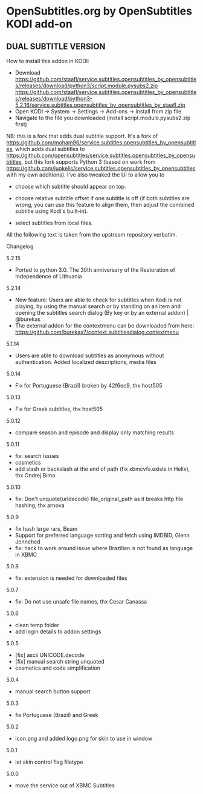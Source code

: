 OpenSubtitles.org by OpenSubtitles KODI add-on
==============================================
DUAL SUBTITLE VERSION
----

How to install this addon in KODI:
- Download https://github.com/staafl/service.subtitles.opensubtitles_by_opensubtitles/releases/download/python3/script.module.pysubs2.zip
https://github.com/staafl/service.subtitles.opensubtitles_by_opensubtitles/releases/download/python3-5.2.16/service.subtitles.opensubtitles_by_opensubtitles_by_staafl.zip
- Open KODI -> System -> Settings -> Add-ons -> Install from zip file
- Navigate to the file you downloaded (install script.module.pysubs2.zip first)

NB: this is a fork that adds dual subtitle support. It's a fork of https://github.com/moham96/service.subtitles.opensubtitles_by_opensubtitles, which adds dual subtitles to https://github.com/opensubtitles/service.subtitles.opensubtitles_by_opensubtitles, but this fork supports Python 3 (based on work from https://github.com/juokelis/service.subtitles.opensubtitles_by_opensubtitles with my own additions). I've also tweaked the UI to allow you to

* choose which subtitle should appear on top.

* choose relative subtitle offset if one subtitle is off (if both subtitles are wrong, you can use this feature to align them, then adjust the combined subtitle using Kodi's built-in).

* select subtitles from local files.

All the following text is taken from the upstream repository verbatim.



Changelog

5.2.15
- Ported to python 3.0. The 30th anniversary of the Restoration of Independence of Lithuania

5.2.14
- New feature: Users are able to check for subtitles when Kodi is not playing, by using the manual search or by standing on an item and opening the subtitles search dialog (By key or by an external addon) | @burekas
- The external addon for the contextmenu can be downloaded from here: https://github.com/burekas7/context.subtitlesdialog.contextmenu

5.1.14
- Users are able to download subtitles as anonymous without authentication. Added localized descriptions, media files

5.0.14
- Fix for Portuguese (Brazil) broken by 42f6ec9, thx host505

5.0.13
- Fix for Greek subtitles, thx host505

5.0.12
- compare season and episode and display only matching results

5.0.11
- fix: search issues
- cosmetics
- add slash or backslash at the end of path (fix xbmcvfs.exists in Helix), thx Ondrej Bima

5.0.10
- fix: Don't unquote(urldecode) file_original_path as it breaks http file hashing, thx arnova

5.0.9
- fix hash large rars, Beam
- Support for preferred language sorting and fetch using IMDBID, Glenn Jennehed
- fix: hack to work around issue where Brazilian is not found as language in XBMC

5.0.8
- fix: extension is needed for downloaded files

5.0.7
- fix: Do not use unsafe file names, thx Cesar Canassa

5.0.6
- clean temp folder
- add login details to addon settings

5.0.5
- [fix] ascii UNICODE.decode
- [fix] manual search string unquoted
- cosmetics and code simplification

5.0.4
- manual search button support

5.0.3
- fix Portuguese (Brazil) and Greek

5.0.2
- icon.png and added logo.png for skin to use in window

5.0.1
- let skin control flag filetype

5.0.0
- move the service out of XBMC Subtitles
